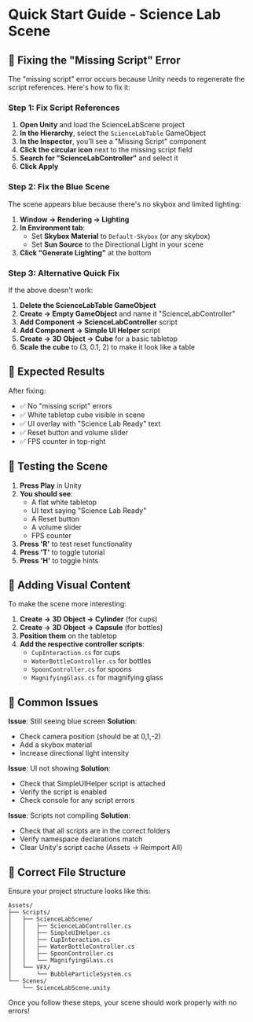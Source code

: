 # Quick Start Guide - Science Lab Scene

## 🚀 **Fixing the "Missing Script" Error**

The "missing script" error occurs because Unity needs to regenerate the script references. Here's how to fix it:

### **Step 1: Fix Script References**
1. **Open Unity** and load the ScienceLabScene project
2. **In the Hierarchy**, select the `ScienceLabTable` GameObject
3. **In the Inspector**, you'll see a "Missing Script" component
4. **Click the circular icon** next to the missing script field
5. **Search for "ScienceLabController"** and select it
6. **Click Apply**

### **Step 2: Fix the Blue Scene**
The scene appears blue because there's no skybox and limited lighting:

1. **Window → Rendering → Lighting**
2. **In Environment tab**:
   - Set **Skybox Material** to `Default-Skybox` (or any skybox)
   - Set **Sun Source** to the Directional Light in your scene
3. **Click "Generate Lighting"** at the bottom

### **Step 3: Alternative Quick Fix**
If the above doesn't work:

1. **Delete the ScienceLabTable GameObject**
2. **Create → Empty GameObject** and name it "ScienceLabController"
3. **Add Component → ScienceLabController** script
4. **Add Component → Simple UI Helper** script
5. **Create → 3D Object → Cube** for a basic tabletop
6. **Scale the cube** to (3, 0.1, 2) to make it look like a table

## 🎯 **Expected Results**

After fixing:
- ✅ No "missing script" errors
- ✅ White tabletop cube visible in scene
- ✅ UI overlay with "Science Lab Ready" text
- ✅ Reset button and volume slider
- ✅ FPS counter in top-right

## 🔧 **Testing the Scene**

1. **Press Play** in Unity
2. **You should see**:
   - A flat white tabletop
   - UI text saying "Science Lab Ready"
   - A Reset button
   - A volume slider
   - FPS counter
3. **Press 'R'** to test reset functionality
4. **Press 'T'** to toggle tutorial
5. **Press 'H'** to toggle hints

## 🎨 **Adding Visual Content**

To make the scene more interesting:

1. **Create → 3D Object → Cylinder** (for cups)
2. **Create → 3D Object → Capsule** (for bottles)
3. **Position them** on the tabletop
4. **Add the respective controller scripts**:
   - `CupInteraction.cs` for cups
   - `WaterBottleController.cs` for bottles
   - `SpoonController.cs` for spoons
   - `MagnifyingGlass.cs` for magnifying glass

## 🐛 **Common Issues**

**Issue**: Still seeing blue screen
**Solution**: 
- Check camera position (should be at 0,1,-2)
- Add a skybox material
- Increase directional light intensity

**Issue**: UI not showing
**Solution**:
- Check that SimpleUIHelper script is attached
- Verify the script is enabled
- Check console for any script errors

**Issue**: Scripts not compiling
**Solution**:
- Check that all scripts are in the correct folders
- Verify namespace declarations match
- Clear Unity's script cache (Assets → Reimport All)

## 📁 **Correct File Structure**

Ensure your project structure looks like this:
```
Assets/
├── Scripts/
│   ├── ScienceLabScene/
│   │   ├── ScienceLabController.cs
│   │   ├── SimpleUIHelper.cs
│   │   ├── CupInteraction.cs
│   │   ├── WaterBottleController.cs
│   │   ├── SpoonController.cs
│   │   └── MagnifyingGlass.cs
│   └── VFX/
│       └── BubbleParticleSystem.cs
└── Scenes/
    └── ScienceLabScene.unity
```

Once you follow these steps, your scene should work properly with no errors!
